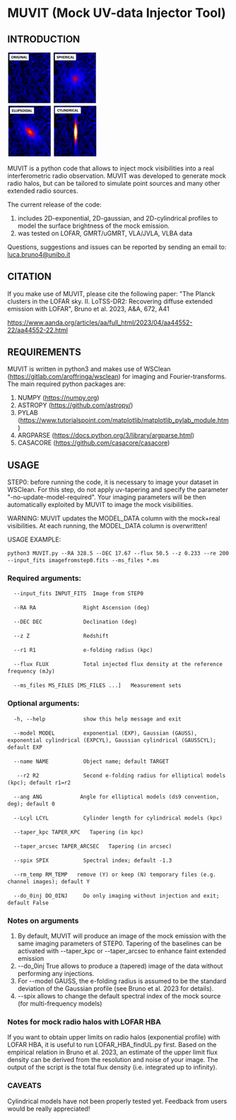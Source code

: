 # MUVIT (Mock UV-data Injector Tool)

## INTRODUCTION

<img src="muvit.png" alt="Examples" width="40%">

MUVIT is a python code that allows to inject mock visibilities into a real interferometric radio observation. MUVIT was developed to generate mock radio halos, but can be tailored to simulate point sources and many other extended radio sources. 


The current release of the code:

1. includes 2D-exponential, 2D-gaussian, and 2D-cylindrical profiles to model the surface brightness of the mock emission. 
2. was tested on LOFAR, GMRT/uGMRT, VLA/JVLA, VLBA data

Questions, suggestions and issues can be reported by sending an email to: luca.bruno4@unibo.it  


## CITATION 

If you make use of MUVIT, please cite the following paper: "The Planck clusters in the LOFAR sky. II. LoTSS-DR2: Recovering diffuse extended emission with LOFAR", Bruno et al. 2023, A&A, 672, A41 

https://www.aanda.org/articles/aa/full_html/2023/04/aa44552-22/aa44552-22.html



## REQUIREMENTS

MUVIT is written in python3 and makes use of WSClean (https://gitlab.com/aroffringa/wsclean) for imaging and Fourier-transforms. The main required python packages are:

1. NUMPY (https://numpy.org)
2. ASTROPY (https://github.com/astropy/)
3. PYLAB (https://www.tutorialspoint.com/matplotlib/matplotlib_pylab_module.htm)
4. ARGPARSE (https://docs.python.org/3/library/argparse.html)
5. CASACORE (https://github.com/casacore/casacore)


## USAGE

STEP0: before running the code, it is necessary to image your dataset in WSClean. For this step, do not apply uv-tapering and specify the parameter "-no-update-model-required". Your imaging parameters will be then automatically exploited by MUVIT to image the mock visibilities.   

WARNING: MUVIT updates the MODEL_DATA column with the mock+real visibilities. At each running, the MODEL_DATA column is overwritten!

USAGE EXAMPLE: 

```
python3 MUVIT.py --RA 328.5 --DEC 17.67 --flux 50.5 --z 0.233 --re 200 --input_fits imagefromstep0.fits --ms_files *.ms
```


### Required arguments:
```
  --input_fits INPUT_FITS  Image from STEP0
                        
  --RA RA               Right Ascension (deg)
  
  --DEC DEC             Declination (deg)
  
  --z Z                 Redshift
  
  --r1 R1               e-folding radius (kpc)
  
  --flux FLUX           Total injected flux density at the reference frequency (mJy)
  
  --ms_files MS_FILES [MS_FILES ...]   Measurement sets
```

### Optional arguments:
```
  -h, --help            show this help message and exit
  
  --model MODEL         exponential (EXP), Gaussian (GAUSS), exponential cylindrical (EXPCYL), Gaussian cylindrical (GAUSSCYL); default EXP
  
  --name NAME           Object name; default TARGET

   --r2 R2              Second e-folding radius for elliptical models (kpc); default r1=r2

  --ang ANG            Angle for elliptical models (ds9 convention, deg); default 0

  --Lcyl LCYL           Cylinder length for cylindrical models (kpc)   
  
  --taper_kpc TAPER_KPC   Tapering (in kpc)
                        
  --taper_arcsec TAPER_ARCSEC   Tapering (in arcsec)
                        
  --spix SPIX           Spectral index; default -1.3

  --rm_temp RM_TEMP   remove (Y) or keep (N) temporary files (e.g. channel images); default Y   
  
  --do_0inj DO_0INJ     Do only imaging without injection and exit; default False
```


### Notes on arguments

1. By default, MUVIT will produce an image of the mock emission with the same imaging parameters of STEP0. Tapering of the baselines can be activated with --taper_kpc or --taper_arcsec to enhance faint extended emission
2. --do_0inj True allows to produce a (tapered) image of the data without performing any injections. 
3. For --model GAUSS, the e-folding radius is assumed to be the standard deviation of the Gaussian profile (see Bruno et al. 2023 for details). 
4. --spix allows to change the default spectral index of the mock source (for multi-frequency models)


### Notes for mock radio halos with LOFAR HBA
If you want to obtain upper limits on radio halos (exponential profile) with LOFAR HBA, it is useful to run LOFAR_HBA_findUL.py first. Based on the empirical relation in Bruno et al. 2023, an estimate of the upper limit flux density can be derived from the resolution and noise of your image. The output of the script is the total flux density (i.e. integrated up to infinity).   

### CAVEATS

Cylindrical models have not been properly tested yet. Feedback from users would be really appreciated! 


